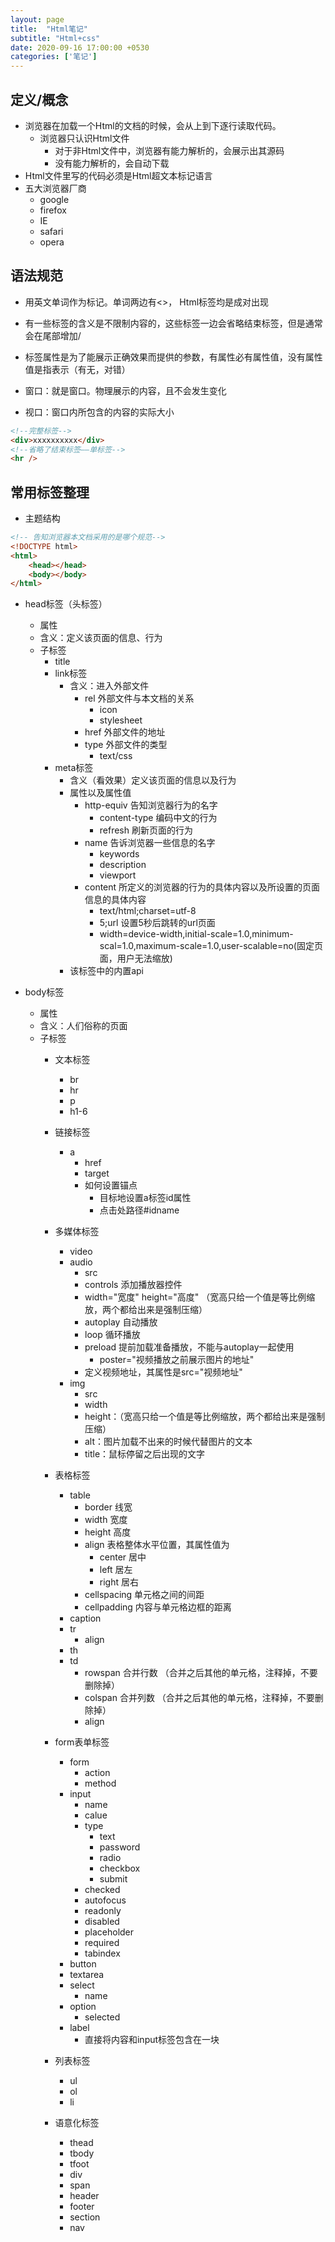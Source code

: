 ```yaml
---
layout: page
title:  "Html笔记"
subtitle: "Html+css"
date: 2020-09-16 17:00:00 +0530
categories: ['笔记']
---
```


## 定义/概念
- 浏览器在加载一个Html的文档的时候，会从上到下逐行读取代码。
    - 浏览器只认识Html文件
        - 对于非Html文件中，浏览器有能力解析的，会展示出其源码
        - 没有能力解析的，会自动下载
- Html文件里写的代码必须是Html超文本标记语言
- 五大浏览器厂商
    - google
    - firefox
    - IE
    - safari
    - opera

## 语法规范
- 用英文单词作为标记。单词两边有<>， Html标签均是成对出现
- 有一些标签的含义是不限制内容的，这些标签一边会省略结束标签，但是通常会在尾部增加/
- 标签属性是为了能展示正确效果而提供的参数，有属性必有属性值，没有属性值是指表示（有无，对错）

- 窗口：就是窗口。物理展示的内容，且不会发生变化
- 视口：窗口内所包含的内容的实际大小


````html
<!--完整标签-->
<div>xxxxxxxxxx</div>
<!--省略了结束标签——单标签-->
<hr />
````

## 常用标签整理
- 主题结构
````html
<!-- 告知浏览器本文档采用的是哪个规范-->
<!DOCTYPE html>
<html>
    <head></head>
    <body></body>
</html>
````

- head标签（头标签）
    - 属性
    - 含义：定义该页面的信息、行为
    - 子标签
        - title
        - link标签
            - 含义：进入外部文件
                - rel 外部文件与本文档的关系
                    - icon
                    - stylesheet
                - href 外部文件的地址
                - type 外部文件的类型
                    - text/css
        - meta标签
            - 含义（看效果）定义该页面的信息以及行为
            - 属性以及属性值
                - http-equiv 告知浏览器行为的名字
                    - content-type 编码中文的行为
                    - refresh 刷新页面的行为
                - name 告诉浏览器一些信息的名字
                    - keywords
                    - description
                    - viewport
                - content 所定义的浏览器的行为的具体内容以及所设置的页面信息的具体内容
                    - text/html;charset=utf-8
                    - 5;url 设置5秒后跳转的url页面
                    - width=device-width,initial-scale=1.0,minimum-scal=1.0,maximum-scale=1.0,user-scalable=no(固定页面，用户无法缩放)
            - 该标签中的内置api

- body标签
    - 属性
    - 含义：人们俗称的页面
    - 子标签
        - 文本标签
            - br
            - hr
            - p
            - h1-6
        - 链接标签
            - a
                - href
                - target
                - 如何设置锚点
                    - 目标地设置a标签id属性
                    - 点击处路径#idname
        - 多媒体标签
            - video
            - audio
                - src
                - controls 添加播放器控件
                - width="宽度" height="高度" （宽高只给一个值是等比例缩放，两个都给出来是强制压缩）
                - autoplay 自动播放
                - loop 循环播放
                - preload 提前加载准备播放，不能与autoplay一起使用
                    - poster="视频播放之前展示图片的地址"
                - 定义视频地址，其属性是src="视频地址"
            - img
                - src
                - width
                - height：（宽高只给一个值是等比例缩放，两个都给出来是强制压缩）
                - alt：图片加载不出来的时候代替图片的文本
                - title：鼠标停留之后出现的文字
        - 表格标签
            - table
                - border 线宽
                - width 宽度
                - height 高度
                - align 表格整体水平位置，其属性值为
                    - center 居中
                    - left 居左
                    - right 居右
                - cellspacing 单元格之间的间距
                - cellpadding 内容与单元格边框的距离
            - caption
            - tr
                - align
            - th
            - td
                - rowspan 合并行数 （合并之后其他的单元格，注释掉，不要删除掉）
                - colspan  合并列数 （合并之后其他的单元格，注释掉，不要删除掉）
                - align 
                
        - form表单标签
            - form
                - action
                - method
            - input
                - name
                - calue
                - type
                    - text
                    - password
                    - radio
                    - checkbox
                    - submit
                - checked
                - autofocus
                - readonly
                - disabled
                - placeholder
                - required
                - tabindex
            - button
            - textarea
            - select
                - name
            - option
                - selected
            - label
                - 直接将内容和input标签包含在一块
        - 列表标签
            - ul
            - ol
            - li
        - 语意化标签
            - thead
            - tbody
            - tfoot
            - div
            - span
            - header
            - footer
            - section
            - nav

